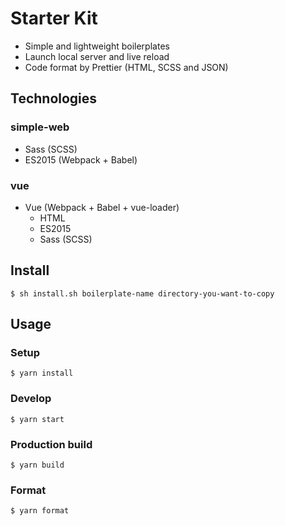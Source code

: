 # Starter Kit

* Simple and lightweight boilerplates
* Launch local server and live reload
* Code format by Prettier (HTML, SCSS and JSON)

## Technologies

### simple-web

* Sass (SCSS)
* ES2015 (Webpack + Babel)

### vue

* Vue (Webpack + Babel + vue-loader)
  * HTML
  * ES2015
  * Sass (SCSS)

## Install

```
$ sh install.sh boilerplate-name directory-you-want-to-copy
```

## Usage

### Setup

```
$ yarn install
```

### Develop

```
$ yarn start
```

### Production build

```
$ yarn build
```

### Format

```
$ yarn format
```
